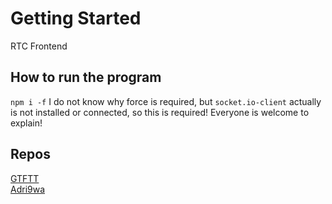 # Getting Started

RTC Frontend

## How to run the program 

``npm i -f``
I do not know why force is required, but `socket.io-client` actually is not installed or connected, so this is required!
Everyone is welcome to explain!

## Repos
[GTFTT](https://github.com/GTFTT/ReactRTCServer)
\
[Adri9wa](https://github.com/Adri9wa/ReactRTCServer)
